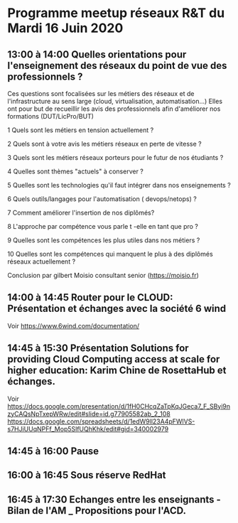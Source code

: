 # Programme meetup réseaux R&T du Mardi 16 Juin 2020 



##  13:00 à 14:00 Quelles orientations pour l'enseignement des réseaux  du point de vue des professionnels ?

Ces questions sont focalisées sur les métiers des réseaux et de l'infrastructure au sens large (cloud, virtualisation,  automatisation...)
Elles ont pour but de recueillir les avis des professionnels afin d'améliorer nos formations (DUT/LicPro/BUT) 

1 Quels sont les métiers en tension actuellement  ?

2 Quels sont à votre avis les métiers réseaux en perte de vitesse ?

3 Quels sont les métiers réseaux porteurs pour le futur de nos étudiants ?

4 Quelles sont thèmes "actuels" à conserver ?

5 Quelles sont les technologies  qu'il faut intégrer dans nos enseignements  ?

6 Quels outils/langages pour l'automatisation ( devops/netops) ?

7 Comment améliorer l'insertion de nos diplômés?

8 L'approche par compétence vous parle t -elle en tant que pro ?

9 Quelles sont les compétences les plus utiles dans nos métiers ?

10 Quelles sont les compétences qui manquent le plus à des diplômés réseaux actuellement ?

Conclusion par gilbert Moisio consultant senior (https://moisio.fr)

## 14:00 à 14:45 Router pour le CLOUD: Présentation et échanges avec la société 6 wind 

Voir
https://www.6wind.com/documentation/


## 14:45 à 15:30 Présentation Solutions for providing Cloud Computing access at scale for higher education: Karim Chine de RosettaHub et échanges.

Voir
https://docs.google.com/presentation/d/1fH0CHcqZaTpKqJGeca7_F_SByi9nzyCAQsNpTxepWRw/edit#slide=id.g77905582ab_2_108
https://docs.google.com/spreadsheets/d/1edW9ll23A4pFWlVS-s7HJiUUqNPFf_Mop5SlfUQhKhk/edit#gid=340002979

## 14:45 à 16:00 Pause 

## 16:00 à 16:45 Sous réserve RedHat  
## 16:45 à 17:30 Echanges entre les enseignants - Bilan de l'AM _ Propositions pour l'ACD.







